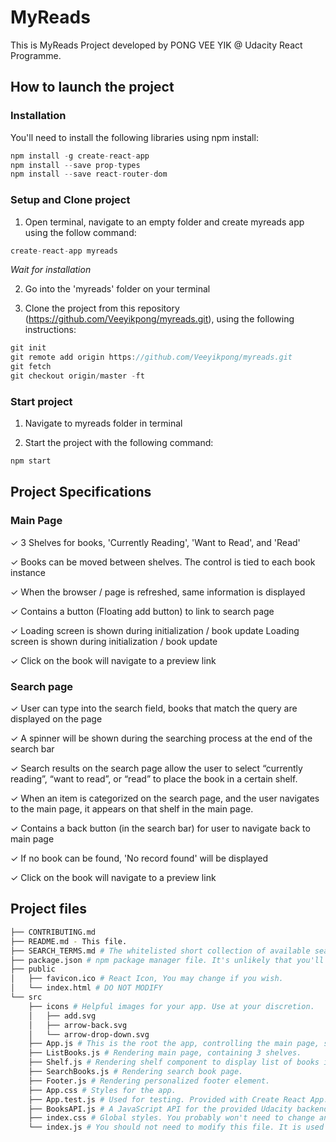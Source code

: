﻿# MyReads 
This is MyReads Project developed by PONG VEE YIK @ Udacity React Programme.

## How to launch the project
### Installation
You'll need to install the following libraries using npm install:
```js
npm install -g create-react-app
npm install --save prop-types
npm install --save react-router-dom
```
### Setup and Clone project
1. Open terminal, navigate to an empty folder and create myreads app using the follow command:
```js 
create-react-app myreads
```
*Wait for installation*

2. Go into the 'myreads' folder on your terminal

3. Clone the project from this repository (https://github.com/Veeyikpong/myreads.git), using the following instructions:
```js
git init
git remote add origin https://github.com/Veeyikpong/myreads.git
git fetch
git checkout origin/master -ft
```

### Start project 
1. Navigate to myreads folder in terminal

2. Start the project with the following command:
```js 
npm start 
```

## Project Specifications
### Main Page

✓ 3 Shelves for books, 'Currently Reading', 'Want to Read', and 'Read'

✓ Books can be moved between shelves. The control is tied to each book instance

✓ When the browser / page is refreshed, same information is displayed

✓ Contains a button (Floating add button) to link to search page 

✓ Loading screen is shown during initialization / book update Loading screen is shown during initialization / book update

✓ Click on the book will navigate to a preview link

### Search page
✓ User can type into the search field, books that match the query are displayed on the page

✓ A spinner will be shown during the searching process at the end of the search bar

✓ Search results on the search page allow the user to select “currently reading”, “want to read”, or “read” to place the book in a certain shelf.

✓ When an item is categorized on the search page, and the user navigates to the main page, it appears on that shelf in the main page.

✓ Contains a back button (in the search bar) for user to navigate back to main page 

✓ If no book can be found, 'No record found' will be displayed

✓ Click on the book will navigate to a preview link

## Project files
```bash
├── CONTRIBUTING.md
├── README.md - This file.
├── SEARCH_TERMS.md # The whitelisted short collection of available search terms for you to use with your app.
├── package.json # npm package manager file. It's unlikely that you'll need to modify this.
├── public
│   ├── favicon.ico # React Icon, You may change if you wish.
│   └── index.html # DO NOT MODIFY
└── src
    ├── icons # Helpful images for your app. Use at your discretion.
    │   ├── add.svg
    │   ├── arrow-back.svg
    │   └── arrow-drop-down.svg
    ├── App.js # This is the root the app, controlling the main page, search page, api calls, state and all the child components.
    ├── ListBooks.js # Rendering main page, containing 3 shelves.
    ├── Shelf.js # Rendering shelf component to display list of books in this shelf. Used in main page (ListBook.js)
    ├── SearchBooks.js # Rendering search book page.
    ├── Footer.js # Rendering personalized footer element.
    ├── App.css # Styles for the app.
    ├── App.test.js # Used for testing. Provided with Create React App. Testing is encouraged, but not required.
    ├── BooksAPI.js # A JavaScript API for the provided Udacity backend.
    ├── index.css # Global styles. You probably won't need to change anything here.
    └── index.js # You should not need to modify this file. It is used for DOM rendering only.

